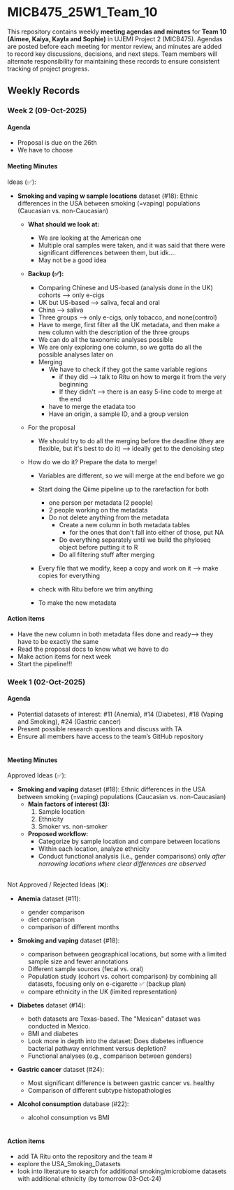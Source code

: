 # MICB475_25W1_Team_10
This repository contains weekly **meeting agendas and minutes** for **Team 10 (Aimee, Kaiya, Kayla and Sophie)** in UJEMI Project 2 (MICB475).
Agendas are posted before each meeting for mentor review, and minutes are added to record key discussions, decisions, and next steps. Team members will alternate responsibility for maintaining these records to ensure consistent tracking of project progress.

## Weekly Records
### Week 2 (09-Oct-2025)
#### Agenda
* Proposal is due on the 26th
* We have to choose

#### Meeting Minutes
 Ideas (✅):
- **Smoking and vaping w sample locations** dataset (#18): Ethnic differences in the USA between smoking (=vaping) populations (Caucasian vs. non-Caucasian) 
  - **What should we look at:**
      - We are looking at the American one
      - Multiple oral samples were taken, and it was said that there were significant differences between them, but idk....
      - May not be a good idea
  - **Backup (✅):**
      - Comparing Chinese and US-based (analysis done in the UK) cohorts --> only e-cigs 
      - UK but US-based --> saliva, fecal and oral
      - China --> saliva
      - Three groups --> only e-cigs, only tobacco, and none(control)
      - Have to merge, first filter all the UK metadata, and then make a new column with the description of the three groups 
      - We can do all the taxonomic analyses possible
      - We are only exploring one column, so we gotta do all the possible analyses later on
      - Merging
          - We have to check if they got the same variable regions
            - if they did --> talk to Ritu on how to merge it from the very beginning
            -  If they didn't --> there is an easy 5-line code to merge at the end 
          - have to merge the etadata too 
          - Have an origin, a sample ID, and a group version
       
  - For the proposal
      - We should try to do all the merging before the deadline (they are flexible, but it's  best to do it) --> ideally get to the denoising step 

  - How do we do it? Prepare the data to merge!
      - Variables are different, so we will merge at the end before we go
      - Start doing the Qiime pipeline up to the rarefaction for both
          - one person per metadata (2 people)
          - 2 people working on the metadata
          - Do not delete anything from the metadata
              - Create a new column in both metadata tables
                   - for the ones that don't fall into either of those, put NA 
              - Do everything separately until we build the phyloseq object before putting it to R
              - Do all filtering stuff after merging
           
      - Every file that we modify, keep a copy and work on it --> make copies for everything
      - check with Ritu before we trim anything
      - To make the new metadata 
 
#### Action items
- Have the new column in both metadata files done and ready--> they have to be exactly the same 
- Read the proposal docs to know what we have to do 
- Make action items for next week
- Start the pipeline!!!

### Week 1 (02-Oct-2025)
#### Agenda
* Potential datasets of interest: #11 (Anemia), #14 (Diabetes), #18 (Vaping and Smoking), #24 (Gastric cancer)
* Present possible research questions and discuss with TA
* Ensure all members have access to the team’s GitHub repository<br/><br/> 

#### Meeting Minutes
Approved Ideas (✅):
- **Smoking and vaping** dataset (#18): Ethnic differences in the USA between smoking (=vaping) populations (Caucasian vs. non-Caucasian) 
  - **Main factors of interest (3):**  
      1. Sample location  
      2. Ethnicity  
      3. Smoker vs. non-smoker  
   - **Proposed workflow:**
     - Categorize by sample location and compare between locations
     - Within each location, analyze ethnicity
     - Conduct functional analysis (i.e., gender comparisons) only *after narrowing locations where clear differences are observed* <br/><br/>
    
Not Approved / Rejected Ideas (❌):
- **Anemia** dataset (#11):
  - gender comparison 
  - diet comparison  
  - comparison of different months 

- **Smoking and vaping** dataset (#18): 
  - comparison between geographical locations, but some with a limited sample size and fewer annotations
  - Different sample sources (fecal vs. oral) 
  - Population study (cohort vs. cohort comparison) by combining all datasets, focusing only on e-cigarette ✅ (backup plan)
  - compare ethnicity in the UK (limited representation) 

- **Diabetes** dataset (#14):
  - both datasets are Texas-based. The "Mexican" dataset was conducted in Mexico. 
  - BMI and diabetes 
  - Look more in depth into the dataset: Does diabetes influence bacterial pathway enrichment versus depletion?
  - Functional analyses (e.g., comparison between genders)
    
- **Gastric cancer** dataset (#24):
  - Most significant difference is between gastric cancer vs. healthy
  - Comparison of different subtype histopathologies   
  
- **Alcohol consumption** database (#22):
  - alcohol consumption vs BMI<br/><br/>    
 
#### Action items
- add TA Ritu onto the repository and the team #
- explore the USA_Smoking_Datasets
- look into literature to search for additional smoking/microbiome datasets with additional ethnicity (by tomorrow 03-Oct-24) 



